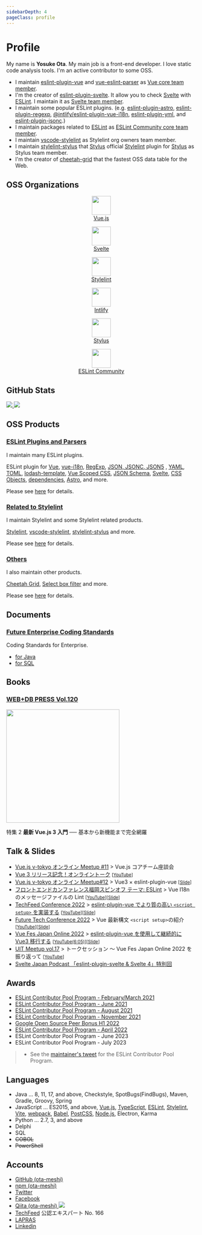 ```yaml
---
sidebarDepth: 4
pageClass: profile
---
```


# Profile

My name is **Yosuke Ota**.
My main job is a front-end developer. I love static code analysis tools.
I'm an active contributor to some OSS.

- I maintain [eslint-plugin-vue](https://eslint.vuejs.org/) and [vue-eslint-parser](https://github.com/vuejs/vue-eslint-parser) as [Vue core team member](https://vuejs.org/about/team.html).
- I'm the creator of [eslint-plugin-svelte](https://sveltejs.github.io/eslint-plugin-svelte/). It allow you to check [Svelte] with [ESLint]. I maintain it as [Svelte team member](https://github.com/orgs/sveltejs/people).
- I maintain some popular ESLint plugins. (e.g. [eslint-plugin-astro](https://ota-meshi.github.io/eslint-plugin-astro/), [eslint-plugin-regexp](https://ota-meshi.github.io/eslint-plugin-regexp/), [@intlify/eslint-plugin-vue-i18n](https://eslint-plugin-vue-i18n.intlify.dev/), [eslint-plugin-yml](https://ota-meshi.github.io/eslint-plugin-yml/), and [eslint-plugin-jsonc](https://ota-meshi.github.io/eslint-plugin-jsonc/).)
- I maintain packages related to [ESLint] as [ESLint Community core team member](https://eslint.org/blog/2023/03/announcing-eslint-community-org/).
- I maintain [vscode-stylelint](https://marketplace.visualstudio.com/items?itemName=stylelint.vscode-stylelint) as Stylelint org owners team member.
- I maintain [stylelint-stylus] that [Stylus] official [Stylelint] plugin for [Stylus] as Stylus team member.
- I'm the creator of [cheetah-grid](https://future-architect.github.io/cheetah-grid/) that the fastest OSS data table for the Web.

<gh-sponsors/>

## OSS Organizations

<p class="organizations">
    <a href="https://github.com/vuejs" target="_blank">
        <p align="center">
            <img src="https://github.com/vuejs.png" height="50"><br>
            Vue.js
        </p>
    </a>
    <a href="https://github.com/sveltejs" target="_blank">
        <p align="center">
            <img src="https://github.com/sveltejs.png" height="50"><br>
            Svelte
        </p>
    </a>
    <a href="https://github.com/stylelint" target="_blank">
        <p align="center">
            <img src="https://github.com/stylelint.png" height="50"><br>
            Stylelint
        </p>
    </a>
    <a href="https://github.com/intlify" target="_blank">
        <p align="center">
            <img src="https://github.com/intlify.png" height="50"><br>
            Intlify
        </p>
    </a>
    <a href="https://github.com/stylus" target="_blank">
        <p align="center">
            <img src="https://github.com/stylus.png" height="50"><br>
            Stylus
        </p>
    </a>
    <a href="https://github.com/eslint-community" target="_blank">
        <p align="center">
            <img src="https://github.com/eslint-community.png" height="50"><br>
            ESLint Community
        </p>
    </a>
</p>

## GitHub Stats

<p class="stats" align="left">
  <a href="https://github.com/ota-meshi">
    <img class="accout-stats" src="https://github-readme-stats.vercel.app/api?username=ota-meshi&count_private=true&show_icons=true" />
  </a>
  <a href="https://github.com/ota-meshi">
    <img class="top-langs" src="https://github-readme-stats.vercel.app/api/top-langs/?username=ota-meshi&layout=compact&count_private=true" />
  </a>
</p>

## OSS Products

### [ESLint Plugins and Parsers](./products/eslint.md)

I maintain many ESLint plugins.

ESLint plugin for [Vue](https://eslint.vuejs.org/), [vue-i18n](https://eslint-plugin-vue-i18n.intlify.dev/), [RegExp](https://ota-meshi.github.io/eslint-plugin-regexp/), [JSON, JSONC, JSON5](https://ota-meshi.github.io/eslint-plugin-jsonc/) , [YAML](https://ota-meshi.github.io/eslint-plugin-yml/), [TOML](https://ota-meshi.github.io/eslint-plugin-toml/), [lodash-template](https://ota-meshi.github.io/eslint-plugin-lodash-template/), [Vue Scoped CSS](https://future-architect.github.io/eslint-plugin-vue-scoped-css/), [JSON Schema](https://ota-meshi.github.io/eslint-plugin-json-schema-validator/), [Svelte](https://sveltejs.github.io/eslint-plugin-svelte/), [CSS Objects](https://ota-meshi.github.io/eslint-plugin-css/), [dependencies](https://ota-meshi.github.io/eslint-plugin-node-dependencies/), [Astro](https://ota-meshi.github.io/eslint-plugin-astro/), and more.

Please see [here](./products/eslint.md) for details.

### [Related to Stylelint](./products/stylelint.md)

I maintain Stylelint and some Stylelint related products.

[Stylelint](https://stylelint.io/), [vscode-stylelint](https://marketplace.visualstudio.com/items?itemName=stylelint.vscode-stylelint), [stylelint-stylus](https://github.com/stylus/stylelint-stylus) and more.

Please see [here](./products/stylelint.md) for details.

### [Others](./products/others.md)

I also maintain other products.

[Cheetah Grid](https://future-architect.github.io/cheetah-grid/), [Select box filter](https://chrome.google.com/webstore/detail/select-box-filter/ohgdgoglcbcfofphmmnkkdbpffklhjgh) and more.

Please see [here](./products/others.md) for details.

## Documents

### [Future Enterprise Coding Standards](https://future-architect.github.io/coding-standards/) <Badge text="Owner"/>

<gh-info repo="future-architect/coding-standards" :releases="false"></gh-info>
Coding Standards for Enterprise.

- [for Java](https://future-architect.github.io/coding-standards/documents/forJava/Javaコーディング規約.html)
  <page-info href="https://future-architect.github.io/coding-standards/documents/forJava/Javaコーディング規約.html"></page-info>
- [for SQL](https://future-architect.github.io/coding-standards/documents/forSQL/SQLコーディング規約（Oracle）.html)
  <page-info href="https://future-architect.github.io/coding-standards/documents/forSQL/SQLコーディング規約（Oracle）.html"></page-info>

## Books

### [WEB+DB PRESS Vol.120](https://gihyo.jp/magazine/wdpress/archive/2021/vol120)

<img src="http://image.gihyo.co.jp/assets/images/cover/2021/9784297118112.jpg" height="300">

特集 2 **最新 Vue.js 3 入門** ── 基本から新機能まで完全網羅

## Talk & Slides

- [Vue.js v-tokyo オンライン Meetup #11](https://vuejs-meetup.connpass.com/event/183195/) > Vue.js コアチーム座談会
- [Vue 3 リリース記念！オンライントーク](https://vuejs-meetup.connpass.com/event/188194/) <small>[[YouTube](https://www.youtube.com/watch?v=ioYlQ6Ls22I)]</small>
- [Vue.js v-tokyo オンライン Meetup#12](https://vuejs-meetup.connpass.com/event/195236/) > Vue3 × eslint-plugin-vue <small>[[Slide](https://docs.google.com/presentation/d/1JFS9DiTxUsrlGfYr72n9QRPibgYB-TzSTB8hi6mq4wY/)]</small>
- [フロントエンドカンファレンス福岡スピンオフ テーマ: ESLint](https://fec-fukuoka.connpass.com/event/201334/) > Vue I18n のメッセージファイルの Lint <small>[[YouTube](https://www.youtube.com/watch?v=Pp2qv4dRUPU)][[Slide](https://docs.google.com/presentation/d/1HuKPREAHoDgOTztVbz42DzGvbr-4VB-r3i-QqcgCXJE/)]</small>
- [TechFeed Conference 2022](https://techfeed.io/events/techfeed-conference-2022) > [eslint-plugin-vue でより質の高い `<script setup>` を実装する](https://techfeed.io/entries/629ef550a192e46aa36a7760) <small>[[YouTube](https://www.youtube.com/watch?v=kaZqMTX57Ag)][[Slide](https://docs.google.com/presentation/d/18Q8nn69Hi8d39k51HduArKkrCx3CY_ZsbPf-F-tb8Pg/edit?usp=sharing)]</small>
- [Future Tech Conference 2022](https://future.connpass.com/event/254304/) > Vue 最新構文 `<script setup>`の紹介 <small>[[YouTube](https://youtu.be/hg0yvFpqP8M)][[Slide](https://ota-meshi.github.io/future-tech-conference-slide-2022-07-18/)]</small>
- [Vue Fes Japan Online 2022](https://vuefes.jp/2022/) > [eslint-plugin-vue を使用して継続的に Vue3 移行する](https://vuefes.jp/2022/sessions/ota-meshi) <small>[[YouTube(6:05)](https://www.youtube.com/watch?v=dtD4p89ogKM&t=6h5m)][[Slide](https://ota-meshi.github.io/vue-fes-japan-online-2022-slide/)]</small>
- [UIT Meetup vol.17](https://uit.connpass.com/event/258384/) > トークセッション 〜 Vue Fes Japan Online 2022 を振り返って <small>[[YouTube](https://www.youtube.com/watch?v=2WGBQCaBmWo)]</small>
- [Svelte Japan Podcast 「eslint-plugin-svelte & Svelte 4」特別回](https://twitter.com/i/spaces/1vAGRAAwdRXKl?s=20)

## Awards

- [ESLint Contributor Pool Program - February/March 2021](https://github.com/eslint/tsc-meetings/blob/main/notes/2021/2021-03-25.md#contributor-pool)
- [ESLint Contributor Pool Program - June 2021](https://github.com/eslint/tsc-meetings/blob/main/notes/2021/2021-07-01.md#contributor-pool)
- [ESLint Contributor Pool Program - August 2021](https://github.com/eslint/tsc-meetings/blob/main/notes/2021/2021-08-26.md#contributor-pool)
- [ESLint Contributor Pool Program - November 2021](https://github.com/eslint/tsc-meetings/blob/main/notes/2021/2021-12-02.md#contributor-pool)
- [Google Open Source Peer Bonus H1 2022](https://opensource.googleblog.com/2022/03/Announcing-First-Group-of-Google-Open-Source-Peer-Bonus-Winners-in-2022.html)
- [ESLint Contributor Pool Program - April 2022](https://github.com/eslint/tsc-meetings/blob/main/notes/2022/2022-05-05.md#contributor-pool)
- ESLint Contributor Pool Program - June 2023
- ESLint Contributor Pool Program - July 2023

> - See the [maintainer's tweet](https://twitter.com/slicknet/status/1375198854098771971) for the ESLint Contributor Pool Program.

## Languages

- Java ... 8, 11, 17, and above, Checkstyle, SpotBugs(FindBugs), Maven, Gradle, Groovy, Spring
- JavaScript ... ES2015, and above, [Vue.js], [TypeScript], [ESLint], [Stylelint], [Vite], [webpack], [Babel], [PostCSS], [Node.js], Electron, Karma
- Python ... 2.7, 3, and above
- Delphi
- SQL
- ~~COBOL~~
- ~~PowerShell~~

## Accounts

- [GitHub (ota-meshi)](https://github.com/ota-meshi) <gh-sponsors/>
- [npm (ota-meshi)](https://www.npmjs.com/~ota-meshi)
- [Twitter](https://twitter.com/omoteota)
- [Facebook](https://www.facebook.com/yosuke.ota.902)
- [Qiita (ota-meshi) <img src="https://img.shields.io/badge/dynamic/json.svg?label=Qiita&colorB=brightgreen&suffix= items&query=$.items_count&uri=https%3A%2F%2Fqiita.com%2Fapi%2Fv2%2Fusers%2Fota-meshi&maxAge=3600">](https://qiita.com/ota-meshi)
- [TechFeed](https://techfeed.io/people/@ota_meshi) 公認エキスパート No. 166
- [LAPRAS](https://lapras.com/public/CCYDZXV)
- [Linkedin](https://www.linkedin.com/in/yosuke-ota-11a46513a)

[vue.js]: https://vuejs.org/
[svelte]: https://svelte.dev/
[stylelint]: https://stylelint.io/
[eslint]: https://eslint.org/
[stylus]: https://stylus-lang.com/
[postcss]: https://postcss.org/
[babel]: https://babeljs.io/
[webpack]: https://webpack.js.org/
[john resig-style micro template]: https://johnresig.com/blog/javascript-micro-templating/
[ejs]: https://ejs.co/
[scoped css]: https://vue-loader.vuejs.org/guide/scoped-css.html
[json]: https://json.org/
[jsonc]: https://github.com/microsoft/node-jsonc-parser
[json with comments]: https://github.com/microsoft/node-jsonc-parser
[json5]: https://json5.org/
[vue i18n]: https://github.com/intlify/vue-i18n-next
[yaml]: https://yaml.org/
[toml]: https://toml.io/
[vite]: https://vitejs.dev/
[typescript]: https://www.typescriptlang.org/
[node.js]: https://nodejs.org/
[stylelint-stylus]: https://github.com/stylus/stylelint-stylus
